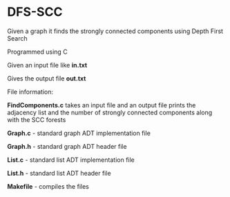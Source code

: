 # DFS-SCC
Given a graph it finds the strongly connected components using Depth First Search

Programmed using C

Given an input file like __in.txt__

Gives the output file __out.txt__

File information:

__FindComponents.c__ takes an input file and an output file prints the adjacency list and the number of strongly connected components along with the SCC forests

__Graph.c__ - standard graph ADT implementation file

__Graph.h__ - standard graph ADT header file

__List.c__ - standard list ADT implementation file

__List.h__ - standard list ADT header file

__Makefile__ - compiles the files
